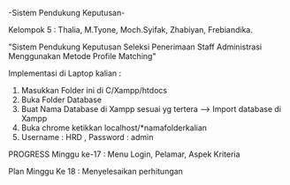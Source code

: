 -Sistem Pendukung Keputusan-

Kelompok 5 : Thalia, M.Tyone, Moch.Syifak, Zhabiyan, Frebiandika.

"Sistem Pendukung Keputusan Seleksi Penerimaan Staff Administrasi Menggunakan Metode Profile Matching"

Implementasi di Laptop kalian :
1. Masukkan Folder ini di C/Xampp/htdocs
2. Buka Folder Database
3. Buat Nama Database di Xampp sesuai yg tertera --> Import database di Xampp
4. Buka chrome ketikkan localhost/*namafolderkalian
5. Username : HRD , Password : admin

PROGRESS Minggu ke-17 : Menu Login, Pelamar, Aspek Kriteria

Plan Minggu Ke 18 : Menyelesaikan perhitungan

